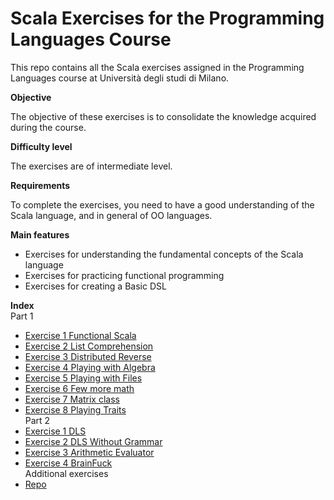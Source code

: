 # Scala Exercises for the Programming Languages Course                                                                     
                                                                                                                           
This repo contains all the Scala exercises assigned in the Programming Languages course at Università degli studi di Milano.
                                                                                                                           
**Objective**                                                                                                              
                                                                                                                           
The objective of these exercises is to consolidate the knowledge acquired during the course.                               
                                                                                                                           
**Difficulty level**                                                                                                       
                                                                                                                           
The exercises are of intermediate level.                                                                                   
                                                                                                                           
**Requirements**                                                                                                           
                                                                                                                       
To complete the exercises, you need to have a good understanding of the Scala language, and in general of OO languages.
                                                                                                                          
**Main features**                                                                                                             
                                                                                                                              
* Exercises for understanding the fundamental concepts of the Scala language                                                  
* Exercises for practicing functional programming                                                                             
* Exercises for creating a Basic DSL                                                                                          
                                                                                                                              
**Index**                                                                                                                     
Part 1                                                                                                                        
* [Exercise 1 Functional Scala](Prima_esercitazione/esercizio1/README.md)                                                                    
* [Exercise 2 List Comprehension](Prima_esercitazione/esercizio2/README.md)                                                                        
* [Exercise 3 Distributed Reverse](Prima_esercitazione/esercizio1/README.md)                                                                       
* [Exercise 4 Playing with Algebra](Prima_esercitazione/esercizio2/README.md)                                                                      
* [Exercise 5 Playing with Files](Prima_esercitazione/esercizio1/README.md)                                                                        
* [Exercise 6 Few more math](Prima_esercitazione/esercizio2/README.md)                                                                             
* [Exercise 7 Matrix class](Prima_esercitazione/esercizio1/README.md)                                                                              
* [Exercise 8 Playing Traits](Prima_esercitazione/esercizio2/README.md)                                                                            
Part 2                                                                                                                                             
* [Exercise 1 DLS](Seconda_esercitazione/esercizio1/README.md)                                                                                      
* [Exercise 2 DLS Without Grammar](Seconda_esercitazioneesercizio2/README.md)                                                                      
* [Exercise 3 Arithmetic Evaluator](Seconda_esercitazione/3arithmetic_evaluator)                                                         
* [Exercise 4 BrainFuck](esercizio2/README.md)                                                                                                     
Additional exercises                                                                                                                               
* [Repo](esercizio2/README.md)                                                                                                                     

